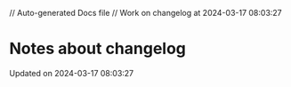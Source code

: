 // Auto-generated Docs file
// Work on changelog at 2024-03-17 08:03:27
# Notes about changelog
Updated on 2024-03-17 08:03:27
